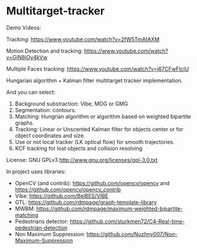 # Multitarget-tracker

Demo Videos:

Tracking: https://www.youtube.com/watch?v=2fW5TmAtAXM

Motion Detection and tracking: https://www.youtube.com/watch?v=GjN8jOy4kVw

Multiple Faces tracking: https://www.youtube.com/watch?v=j67CFwFtciU

Hungarian algorithm + Kalman filter multitarget tracker implementation.

And you can select:
1. Background substraction: Vibe, MOG or GMG
2. Segmentation: contours.
3. Matching: Hungrian algorithm or algorithm based on weighted bipartite graphs.
4. Tracking: Linear or Unscented Kalman filter for objects center or for object coordinates and size.
5. Use or not local tracker (LK optical flow) for smooth trajectories.
6. KCF tracking for lost objects and collision resolving

License: GNU GPLv3 http://www.gnu.org/licenses/gpl-3.0.txt 


In project uses libraries:
- OpenCV (and contrib): https://github.com/opencv/opencv and https://github.com/opencv/opencv_contrib
- Vibe: https://github.com/BelBES/VIBE
- GTL: https://github.com/rdmpage/graph-template-library
- MWBM: https://github.com/rdmpage/maximum-weighted-bipartite-matching
- Pedestrians detector: https://github.com/sturkmen72/C4-Real-time-pedestrian-detection
- Non Maximum Suppression: https://github.com/Nuzhny007/Non-Maximum-Suppression
